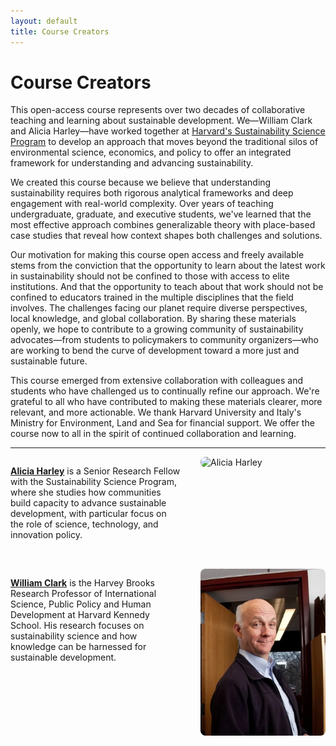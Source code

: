 ```yaml
---
layout: default
title: Course Creators
---
```


# Course Creators

This open-access course represents over two decades of collaborative teaching and learning about sustainable development. We—William Clark and Alicia Harley—have worked together at [Harvard's Sustainability Science Program](https://www.hks.harvard.edu/centers/mrcbg/programs/sustainability-science-program) to develop an approach that moves beyond the traditional silos of environmental science, economics, and policy to offer an integrated framework for understanding and advancing sustainability.

We created this course because we believe that understanding sustainability requires both rigorous analytical frameworks and deep engagement with real-world complexity. Over years of teaching undergraduate, graduate, and executive students, we've learned that the most effective approach combines generalizable theory with place-based case studies that reveal how context shapes both challenges and solutions.

Our motivation for making this course open access and freely available stems from the conviction that the opportunity to learn about the latest work in sustainability should not be confined to those with access to elite institutions. And that the opportunity to teach about that work should not be confined to educators trained in the multiple disciplines that the field involves. The challenges facing our planet require diverse perspectives, local knowledge, and global collaboration. By sharing these materials openly, we hope to contribute to a growing community of sustainability advocates—from students to policymakers to community organizers—who are working to bend the curve of development toward a more just and sustainable future.

This course emerged from extensive collaboration with colleagues and students who have challenged us to continually refine our approach. We're grateful to all who have contributed to making these materials clearer, more relevant, and more actionable. We thank Harvard University and Italy's Ministry for Environment, Land and Sea for financial support. We offer the course now to all in the spirit of continued collaboration and learning.

---

<div class="creator-bio">
  <div class="bio-text">
    <p><a href="https://harley.scholars.harvard.edu/"><strong>Alicia Harley</strong></a> is a Senior Research Fellow with the Sustainability Science Program, where she studies how communities build capacity to advance sustainable development, with particular focus on the role of science, technology, and innovation policy.</p>
  </div>
  <div class="bio-image">
    <img src="/images/alicia-harley.jpg" alt="Alicia Harley">
  </div>
</div>

<div class="creator-bio">
  <div class="bio-text">
    <p><a href="https://www.hks.harvard.edu/faculty/william-clark"><strong>William Clark</strong></a> is the Harvey Brooks Research Professor of International Science, Public Policy and Human Development at Harvard Kennedy School. His research focuses on sustainability science and how knowledge can be harnessed for sustainable development.</p>
  </div>
  <div class="bio-image">
    <img src="/images/bill-clark.jpg" alt="William Clark">
  </div>
</div>

<style>
.creator-bio {
  display: flex;
  align-items: flex-start;
  margin-bottom: 2rem;
  gap: 2rem;
}

.bio-text {
  flex: 1;
}

.bio-image {
  flex: 0 0 200px;
}

.bio-image img {
  width: 100%;
  height: auto;
  border-radius: 8px;
}

@media (max-width: 768px) {
  .creator-bio {
    flex-direction: column;
  }
  
  .bio-image {
    flex: 0 0 auto;
    width: 200px;
    margin: 0 auto;
  }
}
</style>
